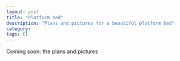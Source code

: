 ```yaml
---
layout: post
title: "Platform bed"
description: "Plans and pictures for a beautiful platform bed"
category: 
tags: []
---
```


Coming soon: the plans and pictures
